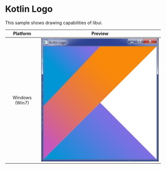 # Kotlin Logo

This sample shows drawing capabilities of libui.

| Platform | Preview |
| :--: | :--: |
| Windows (Win7) | ![Screenshot on Windows7](logo-windows7.png)
